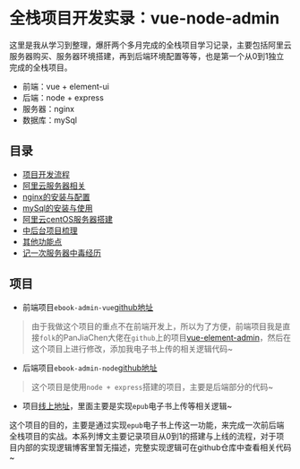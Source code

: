 <!-- ---
navbar: false
sidebar: false
--- -->

# 全栈项目开发实录：vue-node-admin

这里是我从学习到整理，爆肝两个多月完成的全栈项目学习记录，主要包括阿里云服务器购买、服务器环境搭建，再到后端环境配置等等，也是第一个从0到1独立完成的全栈项目。

- 前端：vue + element-ui
- 后端：node + express
- 服务器：nginx
- 数据库：mySql

## 目录

- [项目开发流程](./flow.html)
- [阿里云服务器相关](./aliyun-server.html)
- [nginx的安装与配置](./nginx.html)
- [mySql的安装与使用](./mysql.html)
- [阿里云centOS服务器搭建](./aliyun-centos.html)
- [中后台项目梳理](./build.html)
- [其他功能点](./points.html)
- [记一次服务器中毒经历](./reset.html)


## 项目

- 前端项目`ebook-admin-vue`[github地址](https://github.com/verneyZhou/ebook-admin-vue)
> 由于我做这个项目的重点不在前端开发上，所以为了方便，前端项目我是直接`folk`的PanJiaChen大佬在`github`上的项目[vue-element-admin](https://github.com/PanJiaChen/vue-element-admin)，然后在这个项目上进行修改，添加我电子书上传的相关逻辑代码~

- 后端项目`ebook-admin-node`[github地址](https://github.com/verneyZhou/ebook-admin-node)
> 这个项目是使用`node + express`搭建的项目，主要是后端部分的代码~

- 项目[线上地址](https://www.verneyzhou-code.cn/admin-fe/#/book/list)，里面主要是实现`epub`电子书上传等相关逻辑~

这个项目的目的，主要是通过实现`epub`电子书上传这一功能，来完成一次前后端全栈项目的实战。本系列博文主要记录项目从0到1的搭建与上线的流程，对于项目内部的实现逻辑博客里暂无描述，完整实现逻辑可在github仓库中查看相关代码~

<!-- 2021-05-13 -->